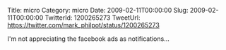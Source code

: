 Title: micro
Category: micro
Date: 2009-02-11T00:00:00
Slug: 2009-02-11T00:00:00
TwitterId: 1200265273
TweetUrl: https://twitter.com/mark_philpot/status/1200265273

I'm not appreciating the facebook ads as notifications...
